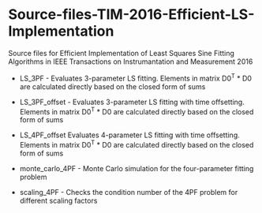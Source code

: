 # Source-files-TIM-2016-Efficient-LS-Implementation

Source files for Efficient Implementation of Least Squares Sine Fitting Algorithms in IEEE Transactions on Instrumantation and Measurement 2016

- LS_3PF  - Evaluates 3-parameter LS fitting. Elements in matrix D0<sup>T</sup> * D0 are calculated directly based on the closed form of sums

- LS_3PF_offset -  Evaluates 3-parameter LS fitting with time offsetting. Elements in matrix D0<sup>T</sup> * D0 are calculated directly based on the closed form of sums

- LS_4PF_offset   Evaluates 4-parameter LS fitting with time offsetting. Elements in matrix D0<sup>T</sup> * D0 are calculated directly based on the closed form of sums

- monte_carlo_4PF - Monte Carlo simulation for the four-parameter fitting problem

- scaling_4PF - Checks the condition number of the 4PF problem for different scaling factors

